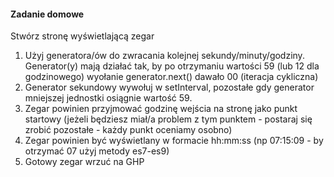 #### Zadanie domowe

Stwórz stronę wyświetlającą zegar

1. Użyj generatora/ów do zwracania kolejnej sekundy/minuty/godziny. Generator(y) mają działać tak, by po otrzymaniu wartości 59 (lub 12 dla godzinowego) wyołanie generator.next() dawało 00 (iteracja cykliczna)
2. Generator sekundowy wywołuj w setInterval, pozostałe gdy generator mniejszej jednostki osiągnie wartość 59.
3. Zegar powinien przyjmować godzinę wejścia na stronę jako punkt startowy (jeżeli będziesz miał/a problem z tym punktem - postaraj się zrobić pozostałe - każdy punkt oceniamy osobno)
4. Zegar powinien być wyświetlany w formacie hh:mm:ss (np 07:15:09 - by otrzymać 07 użyj metody es7-es9)
5. Gotowy zegar wrzuć na GHP